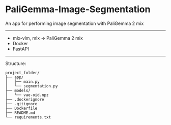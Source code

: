 # PaliGemma-Image-Segmentation

An app for performing image segmentation with PaliGemma 2 mix

---

- mlx-vlm, mlx -> PaliGemma 2 mix
- Docker
- FastAPI

---

Structure:

```
project_folder/
├── app/
│   ├── main.py
│   └── segmentation.py
├── models/
│   └── vae-oid.npz
├── .dockerignore
├── .gitignore
├── Dockerfile
├── README.md
└── requirements.txt
```
